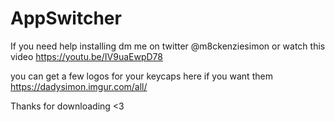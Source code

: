 # AppSwitcher
If you need help installing dm me on twitter @m8ckenziesimon or watch this video https://youtu.be/IV9uaEwpD78

you can get a few logos for your keycaps here if you want them https://dadysimon.imgur.com/all/

Thanks for downloading <3
